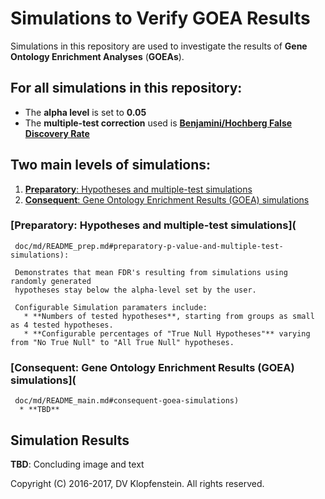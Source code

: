 # Simulations to Verify GOEA Results
Simulations in this repository are used to investigate the results of **Gene Ontology Enrichment Analyses** (**GOEAs**).    

## For all simulations in this repository:    
  * The **alpha level** is set to **0.05**
  * The **multiple-test correction** used is [**Benjamini/Hochberg False Discovery Rate**](http://www.stat.purdue.edu/~doerge/BIOINFORM.D/FALL06/Benjamini%20and%20Y%20FDR.pdf)

## Two main levels of simulations:
  1. [**Preparatory**: Hypotheses and multiple-test simulations]()
  2. [**Consequent**: Gene Ontology Enrichment Results (GOEA) simulations]()

### [**Preparatory**: Hypotheses and multiple-test simulations](
     doc/md/README_prep.md#preparatory-p-value-and-multiple-test-simulations):    

     Demonstrates that mean FDR's resulting from simulations using randomly generated 
     hypotheses stay below the alpha-level set by the user.

     Configurable Simulation paramaters include:
       * **Numbers of tested hypotheses**, starting from groups as small as 4 tested hypotheses.
       * **Configurable percentages of "True Null Hypotheses"** varying from "No True Null" to "All True Null" hypotheses.

### [**Consequent**: Gene Ontology Enrichment Results (GOEA) simulations](
     doc/md/README_main.md#consequent-goea-simulations)
      * **TBD**

## Simulation Results
**TBD**: Concluding image and text

Copyright (C) 2016-2017, DV Klopfenstein. All rights reserved.
